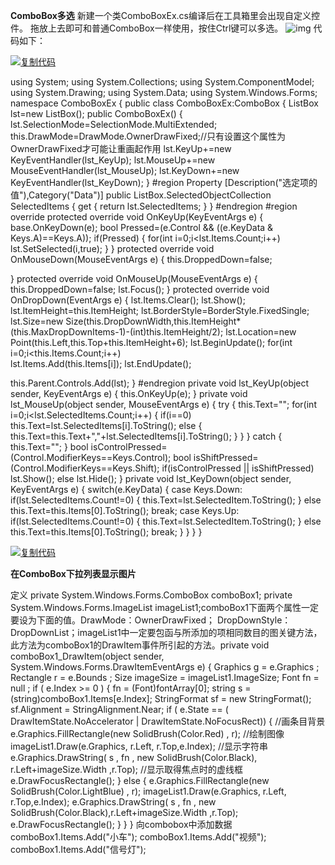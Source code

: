 **ComboBox多选**
新建一个类ComboBoxEx.cs编译后在工具箱里会出现自定义控件。
拖放上去即可和普通ComboBox一样使用，按住Ctrl键可以多选。
![img](https://images.cnblogs.com/cnblogs_com/greatverve/combobox.PNG)
代码如下：

[![复制代码](https://common.cnblogs.com/images/copycode.gif)](javascript:void(0);)

using System;
using System.Collections;
using System.ComponentModel;
using System.Drawing;
using System.Data;
using System.Windows.Forms;
namespace ComboBoxEx
{
 public class ComboBoxEx:ComboBox
 {
 ListBox lst=new ListBox();
 public ComboBoxEx()
 {
  lst.SelectionMode=SelectionMode.MultiExtended;
  this.DrawMode=DrawMode.OwnerDrawFixed;//只有设置这个属性为OwnerDrawFixed才可能让重画起作用
  lst.KeyUp+=new KeyEventHandler(lst_KeyUp);
  lst.MouseUp+=new MouseEventHandler(lst_MouseUp);
  lst.KeyDown+=new KeyEventHandler(lst_KeyDown);
 }
 \#region Property
 [Description("选定项的值"),Category("Data")]
 public ListBox.SelectedObjectCollection SelectedItems
 {
  get
  {
  return lst.SelectedItems;
  }
 }
 \#endregion
 \#region override
 protected override void OnKeyUp(KeyEventArgs e)
 {
  base.OnKeyDown(e);
  bool Pressed=(e.Control && ((e.KeyData & Keys.A)==Keys.A));
  if(Pressed)
  {
  for(int i=0;i<lst.Items.Count;i++)
   lst.SetSelected(i,true);
  }
 }
 protected override void OnMouseDown(MouseEventArgs e)
 {
  this.DroppedDown=false;
  
 }
 protected override void OnMouseUp(MouseEventArgs e)
 {
  this.DroppedDown=false;
  lst.Focus();
 }
 protected override void OnDropDown(EventArgs e)
 {
  lst.Items.Clear();
  lst.Show();
  lst.ItemHeight=this.ItemHeight;
  lst.BorderStyle=BorderStyle.FixedSingle;
  lst.Size=new Size(this.DropDownWidth,this.ItemHeight*(this.MaxDropDownItems-1)-(int)this.ItemHeight/2);
  lst.Location=new Point(this.Left,this.Top+this.ItemHeight+6);
  lst.BeginUpdate();
  for(int i=0;i<this.Items.Count;i++)  
  lst.Items.Add(this.Items[i]);
  lst.EndUpdate();
  
  this.Parent.Controls.Add(lst);
 }
 \#endregion
 private void lst_KeyUp(object sender, KeyEventArgs e)
 {
  this.OnKeyUp(e);
 }
 private void lst_MouseUp(object sender, MouseEventArgs e)
 {
  try
  {
  this.Text="";
  for(int i=0;i<lst.SelectedItems.Count;i++)
  {
   if(i==0)
   this.Text=lst.SelectedItems[i].ToString();
   else 
   {
   this.Text=this.Text+","+lst.SelectedItems[i].ToString();
   }
  }
  }
  catch
  {
  this.Text="";
  }
  bool isControlPressed=(Control.ModifierKeys==Keys.Control);
  bool isShiftPressed=(Control.ModifierKeys==Keys.Shift);
  if(isControlPressed || isShiftPressed)
  lst.Show();
  else
  lst.Hide();
 }
 private void lst_KeyDown(object sender, KeyEventArgs e)
 {
  switch(e.KeyData)
  {
  case Keys.Down:
   if(lst.SelectedItems.Count!=0)
   {
   this.Text=lst.SelectedItem.ToString();
   }
   else
   this.Text=this.Items[0].ToString();
   break;
  case Keys.Up:
   if(lst.SelectedItems.Count!=0)
   {
   this.Text=lst.SelectedItem.ToString();
   }
   else
   this.Text=this.Items[0].ToString();
   break;
  }
 }
 }
}

[![复制代码](https://common.cnblogs.com/images/copycode.gif)](javascript:void(0);)

**在ComboBox下拉列表显示图片**

定义 private System.Windows.Forms.ComboBox comboBox1;
 private System.Windows.Forms.ImageList imageList1;comboBox1下面两个属性一定要设为下面的值。DrawMode：OwnerDrawFixed； 
DropDownStyle：DropDownList；imageList1中一定要包函与所添加的项相同数目的图关键方法，此方法为comboBox1的DrawItem事件所引起的方法。private void comboBox1_DrawItem(object sender, System.Windows.Forms.DrawItemEventArgs e)
 {
  Graphics g = e.Graphics ; 
  Rectangle r = e.Bounds ; 
  Size imageSize = imageList1.ImageSize; 
  Font fn = null ; 
  if ( e.Index >= 0 ) 
  { 
  fn = (Font)fontArray[0]; 
  string s = (string)comboBox1.Items[e.Index]; 
  StringFormat sf = new StringFormat(); 
  sf.Alignment = StringAlignment.Near; 
  if ( e.State == ( DrawItemState.NoAccelerator | DrawItemState.NoFocusRect)) 
  { 
   //画条目背景 
   e.Graphics.FillRectangle(new SolidBrush(Color.Red) , r); 
   //绘制图像 
   imageList1.Draw(e.Graphics, r.Left, r.Top,e.Index); 
   //显示字符串 
   e.Graphics.DrawString( s , fn , new SolidBrush(Color.Black), r.Left+imageSize.Width ,r.Top); 
   //显示取得焦点时的虚线框 
   e.DrawFocusRectangle(); 
  } 
  else 
  { 
   e.Graphics.FillRectangle(new SolidBrush(Color.LightBlue) , r); 
   imageList1.Draw(e.Graphics, r.Left, r.Top,e.Index); 
   e.Graphics.DrawString( s , fn , new SolidBrush(Color.Black),r.Left+imageSize.Width ,r.Top); 
   e.DrawFocusRectangle(); 
  } 
  } } 向combobox中添加数据comboBox1.Items.Add("小车"); 
  comboBox1.Items.Add("视频"); 
  comboBox1.Items.Add("信号灯"); 